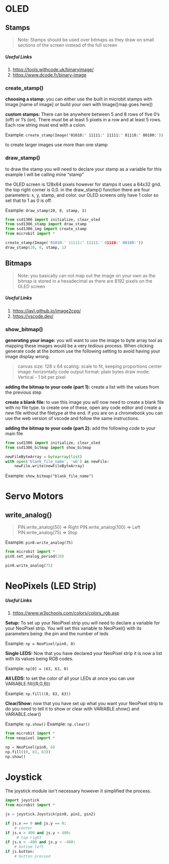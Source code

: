 # OLED
## Stamps
> Note: Stamps should be used over bitmaps as they draw on small sections of the screen instead of the full screen

##### Useful Links
1. https://tools.withcode.uk/binaryimage/
2. https://www.dcode.fr/binary-image

### create_stamp()
**choosing a stamp:** you can either use the built in microbit stamps with Image.[name of image] or build your own with Image([map goes here])

**custom stamps:** There can be anywhere between 5 and 8 rows of five 0’s (off) or 1’s (on). There must be at least 5 pixels in a row and at least 5 rows. Each row string must end with a colon. 

Example:  `create_stamp(Image('01010:' 11111:' 11111:' 01110:' 00100:'))` 

to create larger images use more than one stamp

### draw_stamp()
to draw the stamp you will need to declare your stamp as a variable for this example I will be calling mine “stamp”

the OLED screen is 128x64 pixels however for stamps it uses a 64x32 grid. the top right corner is 0,0. in the draw_stamp() function there are four parameters: x, y, stamp, and color. our OLED screens only have 1 color so set that to 1 as 0 is off.

Example: `draw_stamp(20, 0, stamp, 1)`

```python
from ssd1306 import initialize, clear_oled
from ssd1306_stamp import draw_stamp
from ssd1306_img import create_stamp
from microbit import *

create_stamp(Image('01010:' 11111:' 11111:' 01110:' 00100:'))
draw_stamp(20, 0, stamp, 1)
```
## Bitmaps
> Note: you basically can not map out the image on your own as the bitmap is stored in a hexadecimal as there are 8192 pixels on the OLED screen 

##### Useful Links
1. https://javl.github.io/image2cpp/
2. https://vscode.dev/

### show_bitmap()
**generating your image:** you will want to use the image to byte array tool as mapping these images would be a very tedious process. When clicking generate code at the bottom use the following setting to avoid having your image display wrong.

> canvas size: 128 x 64
scaling: scale to fit, keeping proportions
center image: horizontally
code output format: plain bytes
draw mode: Vertical - 1 bit per pixel

**adding the bitmap to your code (part 1):** create a list with the values from the previous step 

**create a blank file:** to use this image you will now need to create a blank file with no file type. to create one of these, open any code editor and create a new file without the filetype at the end. if you are on a chromebook you can use the web version of vscode and follow the same instructions. 

**adding the bitmap to your code (part 2):** add the following code to your main file

```python
from ssd1306 import initialize, clear_oled
from ssd1306_bitmap import show_bitmap

newFileByteArray = bytearray(list)
with open('blank_file_name', 'wb') as newFile:
    newFile.write(newFileByteArray)
```

Example: `show_bitmap("blank_file_name")`
# Servo Motors

## write_analog()
> PIN.write_analog(50) => Right
PIN.write_analog(100) => Left
PIN.write_analog(75) => Stop

Example: `pin0.write_analog(75)`

```python
from microbit import *
pin0.set_analog_period(20)

pin0.write_analog(75)
```
# NeoPixels (LED Strip)
##### Useful Links
1. https://www.w3schools.com/colors/colors_rgb.asp

**Setup:** To set up your NeoPixel strip you will need to declare a variable for your NeoPixel strip. You will set this variable to NeoPixel() with its parameters being: the pin and the number of leds

Example: `np = NeoPixel(pin0, 8)`

**Single LEDS:** Now that you have declared your NeoPixel strip it is now a list with its values being RGB codes.

Example: `np[0] = (63, 63, 0)`

**All LEDS:** to set the color of all your LEDs at once you can use VARIABLE.fill((R,G,B))

Example: `np.fill((0, 63, 63))`

**Clear/Show:** now that you have set up what you want your NeoPixel strip to do you need to tell it to show or clear with VARIABLE.show() and VARIABLE.clear()

Example: `np.show()`
Example: `np.clear()`

```python
from microbit import *
from neopixel import *

np = NeoPixel(pin0, 8)
np.fill((0, 63, 63))
np.show()
```

# Joystick
The joystick module isn't necessary however it simplified the process. 
```python
import joystick 
from microbit import *

js = joystick.Joystick(pin0, pin1, pin2)

if js.x == 0 and js.y == 0:
    # center
if js.x > 400 and js.y > 400:
     # top right
if js.x < -400 and js.y < -400:
    # bottom left
if js.button:
    # button pressed
```
